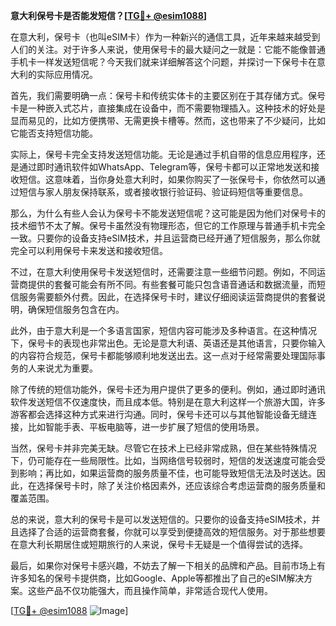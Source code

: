 **意大利保号卡是否能发短信？[[TG💪+ @esim1088](https://t.me/s/esim1088)]**

在意大利，保号卡（也叫eSIM卡）作为一种新兴的通信工具，近年来越来越受到人们的关注。对于许多人来说，使用保号卡的最大疑问之一就是：它能不能像普通手机卡一样发送短信呢？今天我们就来详细解答这个问题，并探讨一下保号卡在意大利的实际应用情况。

首先，我们需要明确一点：保号卡和传统实体卡的主要区别在于其存储方式。保号卡是一种嵌入式芯片，直接集成在设备中，而不需要物理插入。这种技术的好处是显而易见的，比如方便携带、无需更换卡槽等。然而，这也带来了不少疑问，比如它能否支持短信功能。

实际上，保号卡完全支持发送短信功能。无论是通过手机自带的信息应用程序，还是通过即时通讯软件如WhatsApp、Telegram等，保号卡都可以正常地发送和接收短信。这意味着，当你身处意大利时，如果你购买了一张保号卡，你依然可以通过短信与家人朋友保持联系，或者接收银行验证码、验证码短信等重要信息。

那么，为什么有些人会认为保号卡不能发送短信呢？这可能是因为他们对保号卡的技术细节不太了解。保号卡虽然没有物理形态，但它的工作原理与普通手机卡完全一致。只要你的设备支持eSIM技术，并且运营商已经开通了短信服务，那么你就完全可以利用保号卡来发送和接收短信。

不过，在意大利使用保号卡发送短信时，还需要注意一些细节问题。例如，不同运营商提供的套餐可能会有所不同。有些套餐可能只包含语音通话和数据流量，而短信服务需要额外付费。因此，在选择保号卡时，建议仔细阅读运营商提供的套餐说明，确保短信服务包含在内。

此外，由于意大利是一个多语言国家，短信内容可能涉及多种语言。在这种情况下，保号卡的表现也非常出色。无论是意大利语、英语还是其他语言，只要你输入的内容符合规范，保号卡都能够顺利地发送出去。这一点对于经常需要处理国际事务的人来说尤为重要。

除了传统的短信功能外，保号卡还为用户提供了更多的便利。例如，通过即时通讯软件发送短信不仅速度快，而且成本低。特别是在意大利这样一个旅游大国，许多游客都会选择这种方式来进行沟通。同时，保号卡还可以与其他智能设备无缝连接，比如智能手表、平板电脑等，进一步扩展了短信的使用场景。

当然，保号卡并非完美无缺。尽管它在技术上已经非常成熟，但在某些特殊情况下，仍可能存在一些局限性。比如，当网络信号较弱时，短信的发送速度可能会受到影响；再比如，如果运营商的服务质量不佳，也可能导致短信无法及时送达。因此，在选择保号卡时，除了关注价格因素外，还应该综合考虑运营商的服务质量和覆盖范围。

总的来说，意大利的保号卡是可以发送短信的。只要你的设备支持eSIM技术，并且选择了合适的运营商套餐，你就可以享受到便捷高效的短信服务。对于那些想要在意大利长期居住或短期旅行的人来说，保号卡无疑是一个值得尝试的选择。

最后，如果你对保号卡感兴趣，不妨去了解一下相关的品牌和产品。目前市场上有许多知名的保号卡提供商，比如Google、Apple等都推出了自己的eSIM解决方案。这些产品不仅功能强大，而且操作简单，非常适合现代人使用。

[[TG💪+ @esim1088](https://t.me/s/esim1088) ![Image](https://i.postimg.cc/4NQfJmqS/Snipaste-2025-05-13-00-14-12.png)]